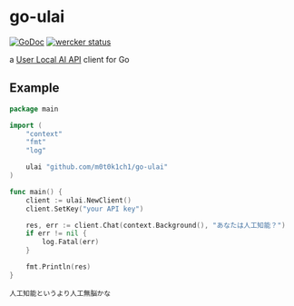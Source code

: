 # go-ulai

[![GoDoc](https://godoc.org/github.com/m0t0k1ch1/go-ulai?status.svg)](https://godoc.org/github.com/m0t0k1ch1/go-ulai) [![wercker status](https://app.wercker.com/status/dc058d4a4600a7008b41a55a44f2cc15/s/master "wercker status")](https://app.wercker.com/project/byKey/dc058d4a4600a7008b41a55a44f2cc15)

a [User Local AI API](http://ai.userlocal.jp/document/free/top) client for Go

## Example

``` go
package main

import (
	"context"
	"fmt"
	"log"

	ulai "github.com/m0t0k1ch1/go-ulai"
)

func main() {
	client := ulai.NewClient()
	client.SetKey("your API key")

	res, err := client.Chat(context.Background(), "あなたは人工知能？")
	if err != nil {
		log.Fatal(err)
	}

	fmt.Println(res)
}
```

```
人工知能というより人工無脳かな
```
